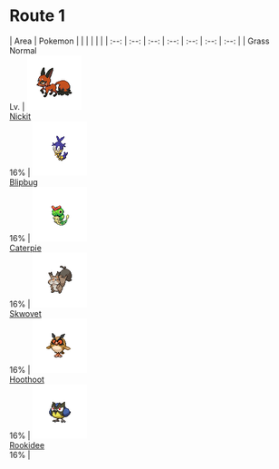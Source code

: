 # Route 1

| Area | Pokemon | | | | | |
        | :--: | :--: | :--: | :--: | :--: | :--: | :--: |
        | Grass Normal<br/> Lv.  | ![nickit](../../img/pokemon/nickit.png)<br/> [Nickit](/pokemon-sword-and-shield-ultimate/pokemon/858-nickit)<br/> 16% | ![blipbug](../../img/pokemon/blipbug.png)<br/> [Blipbug](/pokemon-sword-and-shield-ultimate/pokemon/855-blipbug)<br/> 16% | ![caterpie](../../img/pokemon/caterpie.png)<br/> [Caterpie](/pokemon-sword-and-shield-ultimate/pokemon/010-caterpie)<br/> 16% | ![skwovet](../../img/pokemon/skwovet.png)<br/> [Skwovet](/pokemon-sword-and-shield-ultimate/pokemon/850-skwovet)<br/> 16% | ![hoothoot](../../img/pokemon/hoothoot.png)<br/> [Hoothoot](/pokemon-sword-and-shield-ultimate/pokemon/163-hoothoot)<br/> 16% | ![rookidee](../../img/pokemon/rookidee.png)<br/> [Rookidee](/pokemon-sword-and-shield-ultimate/pokemon/852-rookidee)<br/> 16% |

        